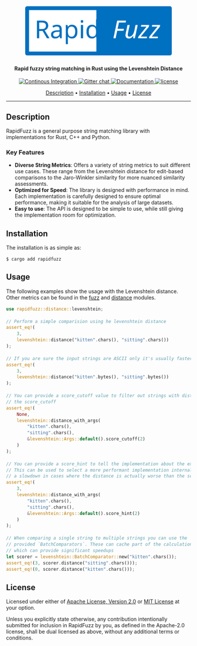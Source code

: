 <h1 align="center">
<img src="https://raw.githubusercontent.com/maxbachmann/rapidfuzz/master/docs/img/RapidFuzz.svg?sanitize=true" alt="RapidFuzz" width="400">
</h1>
<h4 align="center">Rapid fuzzy string matching in Rust using the Levenshtein Distance</h4>

<p align="center">
  <a href="https://github.com/maxbachmann/rapidfuzz-rs/actions">
    <img src="https://github.com/maxbachmann/rapidfuzz-rs/workflows/Rust/badge.svg"
         alt="Continous Integration">
  </a>
  <a href="https://gitter.im/rapidfuzz/community">
    <img src="https://badges.gitter.im/rapidfuzz/community.svg"
         alt="Gitter chat">
  </a>
  <a href="https://maxbachmann.github.io/rapidfuzz">
    <img src="https://img.shields.io/badge/-documentation-blue"
         alt="Documentation">
  </a>
  <a href="https://img.shields.io/crates/l/rapidfuzz.svg">
    <img src="https://img.shields.io/crates/l/rapidfuzz.svg"
         alt="license">
  </a>
</p>

<p align="center">
  <a href="#description">Description</a> •
  <a href="#installation">Installation</a> •
  <a href="#usage">Usage</a> •
  <a href="#license">License</a>
</p>

---
## Description

RapidFuzz is a general purpose string matching library with implementations
for Rust, C++ and Python.

### Key Features

- **Diverse String Metrics**: Offers a variety of string metrics
  to suit different use cases. These range from the Levenshtein
  distance for edit-based comparisons to the Jaro-Winkler similarity for
  more nuanced similarity assessments.
- **Optimized for Speed**: The library is designed with performance in mind.
  Each implementation is carefully designed to ensure optimal performance,
  making it suitable for the analysis of large datasets.
- **Easy to use**: The API is designed to be simple to use, while still giving
  the implementation room for optimization.

## Installation

The installation is as simple as:
```console
$ cargo add rapidfuzz
```

## Usage

The following examples show the usage with the Levenshtein distance. Other metrics
can be found in the [fuzz](https://docs.rs/rapidfuzz/latest/rapidfuzz/fuzz/index.html) and [distance](https://docs.rs/rapidfuzz/latest/rapidfuzz/distance/index.html) modules.

```rust
use rapidfuzz::distance::levenshtein;

// Perform a simple comparision using he levenshtein distance
assert_eq!(
    3,
    levenshtein::distance("kitten".chars(), "sitting".chars())
);

// If you are sure the input strings are ASCII only it's usually faster to operate on bytes
assert_eq!(
    3,
    levenshtein::distance("kitten".bytes(), "sitting".bytes())
);

// You can provide a score_cutoff value to filter out strings with distance that is worse than
// the score_cutoff
assert_eq!(
    None,
    levenshtein::distance_with_args(
        "kitten".chars(),
        "sitting".chars(),
        &levenshtein::Args::default().score_cutoff(2)
    )
);

// You can provide a score_hint to tell the implementation about the expected score.
// This can be used to select a more performant implementation internally, but might cause
// a slowdown in cases where the distance is actually worse than the score_hint
assert_eq!(
    3,
    levenshtein::distance_with_args(
        "kitten".chars(),
        "sitting".chars(),
        &levenshtein::Args::default().score_hint(2)
    )
);

// When comparing a single string to multiple strings you can use the
// provided `BatchComparators`. These can cache part of the calculation
// which can provide significant speedups
let scorer = levenshtein::BatchComparator::new("kitten".chars());
assert_eq!(3, scorer.distance("sitting".chars()));
assert_eq!(0, scorer.distance("kitten".chars()));
```


## License
Licensed under either of [Apache License, Version
2.0](https://github.com/maxbachmann/rapidfuzz-rs/blob/main/LICENSE-APACHE) or [MIT License](https://github.com/maxbachmann/rapidfuzz-rs/blob/main/LICENSE-MIT) at your option.

Unless you explicitly state otherwise, any contribution intentionally submitted
for inclusion in RapidFuzz by you, as defined in the Apache-2.0 license, shall be
dual licensed as above, without any additional terms or conditions.

